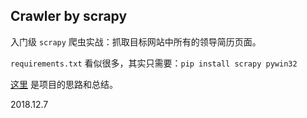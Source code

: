## Crawler by scrapy
入门级 `scrapy` 爬虫实战：抓取目标网站中所有的领导简历页面。

`requirements.txt` 看似很多，其实只需要：`pip install scrapy pywin32`

[这里](#) 是项目的思路和总结。

2018.12.7
